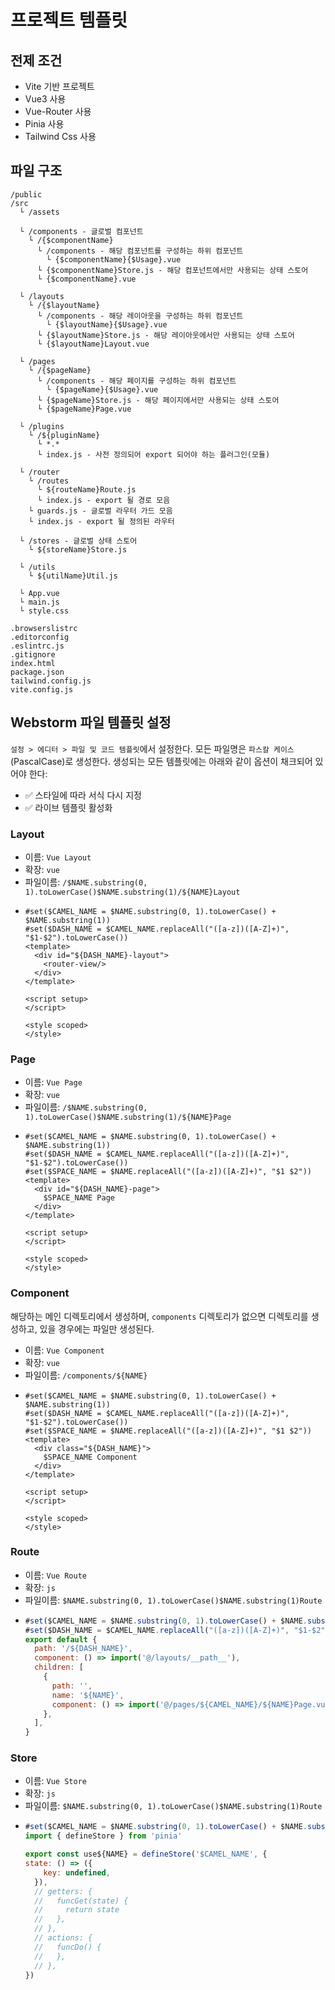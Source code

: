 # 프로젝트 템플릿

## 전제 조건

- Vite 기반 프로젝트
- Vue3 사용
- Vue-Router 사용
- Pinia 사용
- Tailwind Css 사용

## 파일 구조

```text
/public
/src
  └ /assets

  └ /components - 글로벌 컴포넌트
    └ /{$componentName}
      └ /components - 해당 컴포넌트를 구성하는 하위 컴포넌트
        └ {$componentName}{$Usage}.vue
      └ {$componentName}Store.js - 해당 컴포넌트에서만 사용되는 상태 스토어
      └ {$componentName}.vue
      
  └ /layouts
    └ /{$layoutName}
      └ /components - 해당 레이아웃을 구성하는 하위 컴포넌트
        └ {$layoutName}{$Usage}.vue
      └ {$layoutName}Store.js - 해당 레이아웃에서만 사용되는 상태 스토어
      └ {$layoutName}Layout.vue
      
  └ /pages
    └ /{$pageName}
      └ /components - 해당 페이지를 구성하는 하위 컴포넌트
        └ {$pageName}{$Usage}.vue
      └ {$pageName}Store.js - 해당 페이지에서만 사용되는 상태 스토어
      └ {$pageName}Page.vue
      
  └ /plugins
    └ /${pluginName}
      └ *.*
      └ index.js - 사전 정의되어 export 되어야 하는 플러그인(모듈)
      
  └ /router
    └ /routes
      └ ${routeName}Route.js
      └ index.js - export 될 경로 모음
    └ guards.js - 글로벌 라우터 가드 모음
    └ index.js - export 될 정의된 라우터
    
  └ /stores - 글로벌 상태 스토어
    └ ${storeName}Store.js
    
  └ /utils
    └ ${utilName}Util.js
    
  └ App.vue
  └ main.js
  └ style.css

.browserslistrc
.editorconfig
.eslintrc.js
.gitignore
index.html
package.json
tailwind.config.js
vite.config.js
```

## Webstorm 파일 템플릿 설정

`설정 > 에디터 > 파일 및 코드 템플릿`에서 설정한다.
모든 파일명은 `파스칼 케이스`(PascalCase)로 생성한다.
생성되는 모든 템플릿에는 아래와 같이 옵션이 채크되어 있어야 한다:

- ✅ 스타일에 따라 서식 다시 지정
- ✅ 라이브 템플릿 활성화

### Layout

- 이름: `Vue Layout`
- 확장: `vue`
- 파일이름: `/$NAME.substring(0, 1).toLowerCase()$NAME.substring(1)/${NAME}Layout`
- ```vue
  #set($CAMEL_NAME = $NAME.substring(0, 1).toLowerCase() + $NAME.substring(1))
  #set($DASH_NAME = $CAMEL_NAME.replaceAll("([a-z])([A-Z]+)", "$1-$2").toLowerCase())
  <template>
    <div id="${DASH_NAME}-layout">
      <router-view/>
    </div>
  </template>
  
  <script setup>
  </script>
  
  <style scoped>
  </style>
  ```

### Page

- 이름: `Vue Page`
- 확장: `vue`
- 파일이름: `/$NAME.substring(0, 1).toLowerCase()$NAME.substring(1)/${NAME}Page`
- ```vue
  #set($CAMEL_NAME = $NAME.substring(0, 1).toLowerCase() + $NAME.substring(1))
  #set($DASH_NAME = $CAMEL_NAME.replaceAll("([a-z])([A-Z]+)", "$1-$2").toLowerCase())
  #set($SPACE_NAME = $NAME.replaceAll("([a-z])([A-Z]+)", "$1 $2"))
  <template>
    <div id="${DASH_NAME}-page">
      $SPACE_NAME Page
    </div>
  </template>
  
  <script setup>
  </script>
  
  <style scoped>
  </style>
  ```

### Component

해당하는 메인 디렉토리에서 생성하며,
`components` 디렉토리가 없으면 디렉토리를 생성하고,
있을 경우에는 파일만 생성된다.

- 이름: `Vue Component`
- 확장: `vue`
- 파일이름: `/components/${NAME}`
- ```vue
  #set($CAMEL_NAME = $NAME.substring(0, 1).toLowerCase() + $NAME.substring(1))
  #set($DASH_NAME = $CAMEL_NAME.replaceAll("([a-z])([A-Z]+)", "$1-$2").toLowerCase())
  #set($SPACE_NAME = $NAME.replaceAll("([a-z])([A-Z]+)", "$1 $2"))
  <template>
    <div class="${DASH_NAME}">
      $SPACE_NAME Component
    </div>
  </template>
  
  <script setup>
  </script>
  
  <style scoped>
  </style>
  ```

### Route

- 이름: `Vue Route`
- 확장: `js`
- 파일이름: `$NAME.substring(0, 1).toLowerCase()$NAME.substring(1)Route`
- ```js
  #set($CAMEL_NAME = $NAME.substring(0, 1).toLowerCase() + $NAME.substring(1))
  #set($DASH_NAME = $CAMEL_NAME.replaceAll("([a-z])([A-Z]+)", "$1-$2").toLowerCase())
  export default {
    path: '/${DASH_NAME}',
    component: () => import('@/layouts/__path__'),
    children: [
      {
        path: '',
        name: '${NAME}',
        component: () => import('@/pages/${CAMEL_NAME}/${NAME}Page.vue'),
      },
    ],
  }
  ```

### Store

- 이름: `Vue Store`
- 확장: `js`
- 파일이름: `$NAME.substring(0, 1).toLowerCase()$NAME.substring(1)Route`
- ```js
  #set($CAMEL_NAME = $NAME.substring(0, 1).toLowerCase() + $NAME.substring(1))
  import { defineStore } from 'pinia'
  
  export const use${NAME} = defineStore('$CAMEL_NAME', {
  state: () => ({
      key: undefined,
    }),
    // getters: {
    //   funcGet(state) {
    //     return state
    //   },
    // },
    // actions: {
    //   funcDo() {
    //   },
    // },
  })
  ```
